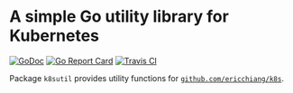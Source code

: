 # A simple Go utility library for Kubernetes

[![GoDoc](https://godoc.org/github.com/ericchiang/k8s?status.svg)](https://godoc.org/github.com/datawire/k8sutil)
[![Go Report Card](https://goreportcard.com/badge/github.com/datawire/k8sutil)](https://goreportcard.com/report/github.com/datawire/k8sutil)
[![Travis CI](https://travis-ci.com/datawire/k8sutil.svg?branch=master)](https://travis-ci.com/datawire/k8sutil)

Package `k8sutil` provides utility functions for
[`github.com/ericchiang/k8s`](https://github.com/ericchiang/k8s).

